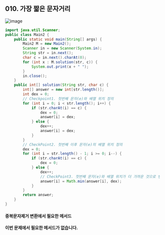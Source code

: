 ## 010. 가장 짧은 문자거리

![image](https://user-images.githubusercontent.com/66407386/176991998-1ee34404-f9e8-4e36-93b6-f1afb73d43bb.png)

```java
import java.util.Scanner;
public class Main2 {
	public static void main(String[] args) {
		Main2 M = new Main2();
		Scanner in = new Scanner(System.in);
		String str = in.next();
		char c = in.next().charAt(0);
		for (int x : M.solution(str, c)) {
			System.out.print(x + " ");
		}
		in.close();
	}
	public int[] solution(String str, char c) {
		int[] answer = new int[str.length()];
		int dex = 0;
		// Checkpoint1. 첫번째 문자(e)와 배열 위치 정의
		for (int i = 0; i < str.length(); i++) {
			if (str.charAt(i) == c) {
				dex = 0;
				answer[i] = dex;
			} else {
				dex++;
				answer[i] = dex;
			}
		}
		// CheckPoint2. 첫번째 이후 문자(e)의 배열 위치 정의
		dex = 0;
		for (int i = str.length() - 1; i >= 0; i--) {
			if (str.charAt(i) == c) {
				dex = 0;
			} else {
				dex++;
				// CheckPoint3. 첫번째 문자(e)와 배열 위치가 더 가까운 것으로 변경
				answer[i] = Math.min(answer[i], dex);
			}
		}
		return answer;
	}
}
```

#### 중복문자제거 변환에서 필요한 메서드
 **이번 문제에서 필요한 메서드가 없습니다.**
